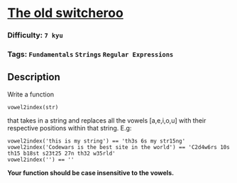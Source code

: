 # [The old switcheroo](https://www.codewars.com/kata/55d410c492e6ed767000004f)

### Difficulty: `7 kyu`

### Tags: `Fundamentals` `Strings` `Regular Expressions`

## Description

Write a function

```
vowel2index(str)
```

that takes in a string and replaces all the vowels [a,e,i,o,u] with their respective positions within that string.
E.g:

```
vowel2index('this is my string') == 'th3s 6s my str15ng'
vowel2index('Codewars is the best site in the world') == 'C2d4w6rs 10s th15 b18st s23t25 27n th32 w35rld'
vowel2index('') == ''
```

**Your function should be case insensitive to the vowels.**
